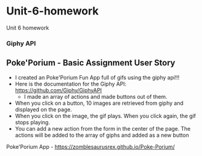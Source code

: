 # Unit-6-homework
Unit 6 homework
### Giphy API
## Poke'Porium - Basic Assignment User Story

* I created an Poke'Porium Fun App full of gifs using the giphy api!!!
* Here is the documentation for the Giphy API: https://github.com/Giphy/GiphyAPI
	* I made an array of actions and made buttons out of them.
* When you click on a button, 10 images are retrieved from giphy and displayed on the page.
* When you click on the image, the gif plays. When you click again, the gif stops playing.
* You can add a new action from the form in the center of the page. The actions will be added to the array of giphs and added as a new button

Poke'Porium App - https://zomblesaurusrex.github.io/Poke-Porium/
